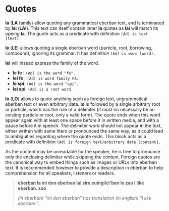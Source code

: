 # Quotes

__la__ (__LA__ family) allow quoting any grammatical eberban text, and is
terminated by __lai__ (__LAI__). This text can itself contain inner __la__
quotes as __lai__ will match its opeing __la__. The quote acts as a predicate
with definition `(Ad) is text [text].`

__le__ (__LE__) allows quoting a single eberban word (particle, root, borrowing,
compound), ignoring its grammar. It has definition `(Ad) is word [word].`

__lei__ will insead express the family of the word.

- __le fe__ : `(Ad) is the word "fe".`
- __lei fe__ : `(Ad) is word family FA.`
- __le spi__: `(Ad) is the word "spi".`
- __lei spi__: `(Ad) is a root word.`

__lo__ (__LO__) allows to quote anything such as foreign text, ungrammatical
eberban text or even arbitrary data. __lo__ is followed by a single arbitrary
root or particle, which has the role of a delimiter (it must no necessary be 
an existing particle or root, only a valid form). The quote ends when this
word appear again with at least one space before it in written media, and with
a pause before it in speech. The delimiter word should not appear in the text,
either written with same ltters or pronounced the same way, as it could lead to
ambiguities regarding where the quote ends. This block acts as a predicate
with definition `(Ad) is foreign text/arbitrary data [content].`

As the content may be unreadable for the speaker, he is free to pronounce
only the enclosing delimiter while skipping the content. Foreign quotes are
the canonical way to embed things such as images or URLs into eberban text.
It is recommended however to provide a description in eberban to help
comprehension for all speakers, listeners or readers.

> __eberban la mi don eberban lai sire euinglici'ban lo zao I like eberban. zao__ 
> 
> _(in eberban) "mi don eberban" has translation (in english) "I like eberban."._